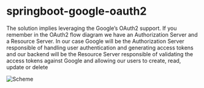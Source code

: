 # springboot-google-oauth2

The solution implies leveraging the Google’s OAuth2 support. If you remember in the OAuth2 flow diagram we have an Authorization Server and a Resource Server. In our case Google will be the Authorization Server responsible of handling user authentication and generating access tokens and our backend will be the Resource Server responsible of validating the access tokens against Google and allowing our users to create, read, update or delete

![Scheme](images/oauth2.png)
